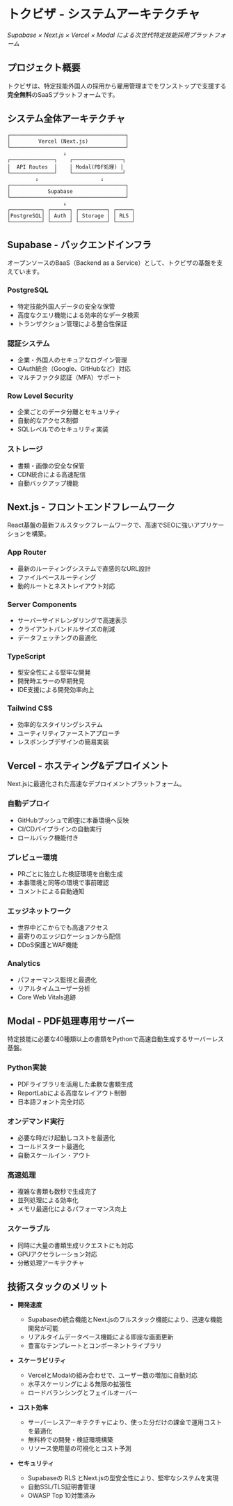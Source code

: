 # トクビザ - システムアーキテクチャ

*Supabase × Next.js × Vercel × Modal による次世代特定技能採用プラットフォーム*

## プロジェクト概要

トクビザは、特定技能外国人の採用から雇用管理までをワンストップで支援する**完全無料**のSaaSプラットフォームです。

## システム全体アーキテクチャ

```
┌─────────────────────────────────────┐
│         Vercel (Next.js)            │
└─────────────────────────────────────┘
                  ↓
┌──────────────┐    ┌────────────────┐
│  API Routes  │    │ Modal(PDF処理) │
└──────────────┘    └────────────────┘
         ↓                    ↓
┌─────────────────────────────────────┐
│            Supabase                 │
└─────────────────────────────────────┘
                  ↓
┌──────────┐ ┌──────┐ ┌─────────┐ ┌─────┐
│PostgreSQL│ │ Auth │ │ Storage │ │ RLS │
└──────────┘ └──────┘ └─────────┘ └─────┘
```

## Supabase - バックエンドインフラ

オープンソースのBaaS（Backend as a Service）として、トクビザの基盤を支えています。

### PostgreSQL
  - 特定技能外国人データの安全な保管
  - 高度なクエリ機能による効率的なデータ検索
  - トランザクション管理による整合性保証

### 認証システム
  - 企業・外国人のセキュアなログイン管理
  - OAuth統合（Google、GitHubなど）対応
  - マルチファクタ認証（MFA）サポート

### Row Level Security
  - 企業ごとのデータ分離とセキュリティ
  - 自動的なアクセス制御
  - SQLレベルでのセキュリティ実装

### ストレージ
  - 書類・画像の安全な保管
  - CDN統合による高速配信
  - 自動バックアップ機能

## Next.js - フロントエンドフレームワーク

React基盤の最新フルスタックフレームワークで、高速でSEOに強いアプリケーションを構築。

### App Router
  - 最新のルーティングシステムで直感的なURL設計
  - ファイルベースルーティング
  - 動的ルートとネストレイアウト対応

### Server Components
  - サーバーサイドレンダリングで高速表示
  - クライアントバンドルサイズの削減
  - データフェッチングの最適化

### TypeScript
  - 型安全性による堅牢な開発
  - 開発時エラーの早期発見
  - IDE支援による開発効率向上

### Tailwind CSS
  - 効率的なスタイリングシステム
  - ユーティリティファーストアプローチ
  - レスポンシブデザインの簡易実装

## Vercel - ホスティング&デプロイメント

Next.jsに最適化された高速なデプロイメントプラットフォーム。

### 自動デプロイ
  - GitHubプッシュで即座に本番環境へ反映
  - CI/CDパイプラインの自動実行
  - ロールバック機能付き

### プレビュー環境
  - PRごとに独立した検証環境を自動生成
  - 本番環境と同等の環境で事前確認
  - コメントによる自動通知

### エッジネットワーク
  - 世界中どこからでも高速アクセス
  - 最寄りのエッジロケーションから配信
  - DDoS保護とWAF機能

### Analytics
  - パフォーマンス監視と最適化
  - リアルタイムユーザー分析
  - Core Web Vitals追跡

## Modal - PDF処理専用サーバー

特定技能に必要な40種類以上の書類をPythonで高速自動生成するサーバーレス基盤。

### Python実装
  - PDFライブラリを活用した柔軟な書類生成
  - ReportLabによる高度なレイアウト制御
  - 日本語フォント完全対応

### オンデマンド実行
  - 必要な時だけ起動しコストを最適化
  - コールドスタート最適化
  - 自動スケールイン・アウト

### 高速処理
  - 複雑な書類も数秒で生成完了
  - 並列処理による効率化
  - メモリ最適化によるパフォーマンス向上

### スケーラブル
  - 同時に大量の書類生成リクエストにも対応
  - GPUアクセラレーション対応
  - 分散処理アーキテクチャ

## 技術スタックのメリット

- **開発速度**
  - Supabaseの統合機能とNext.jsのフルスタック機能により、迅速な機能開発が可能
  - リアルタイムデータベース機能による即座な画面更新
  - 豊富なテンプレートとコンポーネントライブラリ

- **スケーラビリティ**
  - VercelとModalの組み合わせで、ユーザー数の増加に自動対応
  - 水平スケーリングによる無限の拡張性
  - ロードバランシングとフェイルオーバー

- **コスト効率**
  - サーバーレスアーキテクチャにより、使った分だけの課金で運用コストを最適化
  - 無料枠での開発・検証環境構築
  - リソース使用量の可視化とコスト予測

- **セキュリティ**
  - Supabaseの RLS とNext.jsの型安全性により、堅牢なシステムを実現
  - 自動SSL/TLS証明書管理
  - OWASP Top 10対策済み